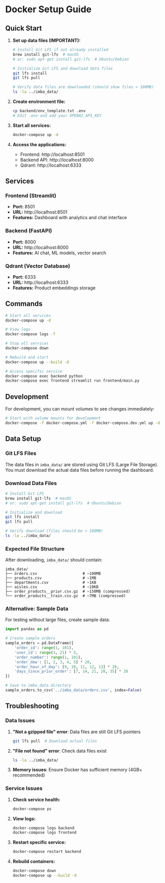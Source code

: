 # Docker Setup Guide

## Quick Start

1. **Set up data files (IMPORTANT):**
   ```bash
   # Install Git LFS if not already installed
   brew install git-lfs  # macOS
   # or: sudo apt-get install git-lfs  # Ubuntu/Debian
   
   # Initialize Git LFS and download data files
   git lfs install
   git lfs pull
   
   # Verify data files are downloaded (should show files > 100MB)
   ls -la ../imba_data/
   ```

2. **Create environment file:**
   ```bash
   cp backend/env_template.txt .env
   # Edit .env and add your OPENAI_API_KEY
   ```

3. **Start all services:**
   ```bash
   docker-compose up -d
   ```

4. **Access the applications:**
   - Frontend: http://localhost:8501
   - Backend API: http://localhost:8000
   - Qdrant: http://localhost:6333

## Services

### Frontend (Streamlit)
- **Port:** 8501
- **URL:** http://localhost:8501
- **Features:** Dashboard with analytics and chat interface

### Backend (FastAPI)
- **Port:** 8000
- **URL:** http://localhost:8000
- **Features:** AI chat, ML models, vector search

### Qdrant (Vector Database)
- **Port:** 6333
- **URL:** http://localhost:6333
- **Features:** Product embeddings storage

## Commands

```bash
# Start all services
docker-compose up -d

# View logs
docker-compose logs -f

# Stop all services
docker-compose down

# Rebuild and start
docker-compose up --build -d

# Access specific service
docker-compose exec backend python
docker-compose exec frontend streamlit run frontend/main.py
```

## Development

For development, you can mount volumes to see changes immediately:

```bash
# Start with volume mounts for development
docker-compose -f docker-compose.yml -f docker-compose.dev.yml up -d
```

## Data Setup

### Git LFS Files
The data files in `imba_data/` are stored using Git LFS (Large File Storage). You must download the actual data files before running the dashboard.

### Download Data Files
```bash
# Install Git LFS
brew install git-lfs  # macOS
# or: sudo apt-get install git-lfs  # Ubuntu/Debian

# Initialize and download
git lfs install
git lfs pull

# Verify download (files should be > 100MB)
ls -la ../imba_data/
```

### Expected File Structure
After downloading, `imba_data/` should contain:
```
imba_data/
├── orders.csv                    # ~100MB
├── products.csv                  # ~1MB
├── departments.csv               # ~1KB
├── aisles.csv                    # ~10KB
├── order_products__prior.csv.gz  # ~150MB (compressed)
└── order_products__train.csv.gz  # ~7MB (compressed)
```

### Alternative: Sample Data
For testing without large files, create sample data:
```python
import pandas as pd

# Create sample orders
sample_orders = pd.DataFrame({
    'order_id': range(1, 101),
    'user_id': range(1, 21) * 5,
    'order_number': range(1, 101),
    'order_dow': [1, 2, 3, 4, 5] * 20,
    'order_hour_of_day': [9, 10, 11, 12, 13] * 20,
    'days_since_prior_order': [7, 14, 21, 28, 35] * 20
})

# Save to imba_data directory
sample_orders.to_csv('../imba_data/orders.csv', index=False)
```

## Troubleshooting

### Data Issues
1. **"Not a gzipped file" error**: Data files are still Git LFS pointers
   ```bash
   git lfs pull  # Download actual files
   ```

2. **"File not found" error**: Check data files exist
   ```bash
   ls -la ../imba_data/
   ```

3. **Memory issues**: Ensure Docker has sufficient memory (4GB+ recommended)

### Service Issues
1. **Check service health:**
   ```bash
   docker-compose ps
   ```

2. **View logs:**
   ```bash
   docker-compose logs backend
   docker-compose logs frontend
   ```

3. **Restart specific service:**
   ```bash
   docker-compose restart backend
   ```

4. **Rebuild containers:**
   ```bash
   docker-compose down
   docker-compose up --build -d
   ```